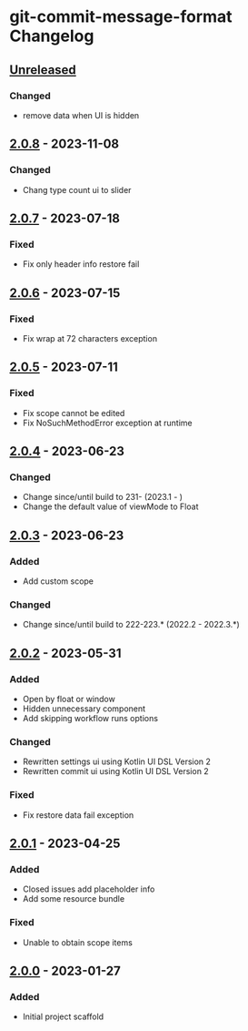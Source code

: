 <!-- Keep a Changelog guide -> https://keepachangelog.com -->

# git-commit-message-format Changelog

## [Unreleased]

### Changed

- remove data when UI is hidden

## [2.0.8] - 2023-11-08

### Changed

- Chang type count ui to slider

## [2.0.7] - 2023-07-18

### Fixed

- Fix only header info restore fail

## [2.0.6] - 2023-07-15

### Fixed

- Fix wrap at 72 characters exception

## [2.0.5] - 2023-07-11

### Fixed

- Fix scope cannot be edited
- Fix NoSuchMethodError exception at runtime

## [2.0.4] - 2023-06-23

### Changed

- Change since/until build to 231- (2023.1 - )
- Change the default value of viewMode to Float

## [2.0.3] - 2023-06-23

### Added

- Add custom scope

### Changed

- Change since/until build to 222-223.* (2022.2 - 2022.3.*)

## [2.0.2] - 2023-05-31

### Added

- Open by float or window
- Hidden unnecessary component
- Add skipping workflow runs options

### Changed

- Rewritten settings ui using Kotlin UI DSL Version 2
- Rewritten commit ui using Kotlin UI DSL Version 2

### Fixed

- Fix restore data fail exception

## [2.0.1] - 2023-04-25

### Added

- Closed issues add placeholder info
- Add some resource bundle

### Fixed

- Unable to obtain scope items

## [2.0.0] - 2023-01-27

### Added

- Initial project scaffold

[Unreleased]: https://github.com/fobgochod/git-commit-message-format/compare/v2.0.8...HEAD
[2.0.8]: https://github.com/fobgochod/git-commit-message-format/compare/v2.0.7...v2.0.8
[2.0.7]: https://github.com/fobgochod/git-commit-message-format/compare/v2.0.6...v2.0.7
[2.0.6]: https://github.com/fobgochod/git-commit-message-format/compare/v2.0.5...v2.0.6
[2.0.5]: https://github.com/fobgochod/git-commit-message-format/compare/v2.0.4...v2.0.5
[2.0.4]: https://github.com/fobgochod/git-commit-message-format/compare/v2.0.3...v2.0.4
[2.0.3]: https://github.com/fobgochod/git-commit-message-format/compare/v2.0.2...v2.0.3
[2.0.2]: https://github.com/fobgochod/git-commit-message-format/compare/v2.0.1...v2.0.2
[2.0.1]: https://github.com/fobgochod/git-commit-message-format/compare/v2.0.0...v2.0.1
[2.0.0]: https://github.com/fobgochod/git-commit-message-format/commits/v2.0.0
